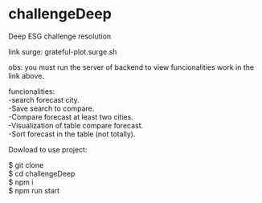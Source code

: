 # challengeDeep
Deep ESG challenge resolution  

link surge: grateful-plot.surge.sh  

obs: you must run the server of backend to view funcionalities work in the link above.  

funcionalities:  
-search forecast city.  
-Save search to compare.  
-Compare forecast at least two cities.  
-Visualization of table compare forecast.  
-Sort forecast in the table (not totally).  

Dowload to use project:  

$ git clone  
$ cd challengeDeep    
$ npm i  
$ npm run start  
